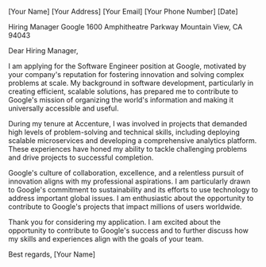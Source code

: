 [Your Name]
[Your Address]
[Your Email]
[Your Phone Number]
[Date]

Hiring Manager
Google
1600 Amphitheatre Parkway
Mountain View, CA 94043

Dear Hiring Manager,

I am applying for the Software Engineer position at Google, motivated by your company's reputation for fostering innovation and solving complex problems at scale. My background in software development, particularly in creating efficient, scalable solutions, has prepared me to contribute to Google's mission of organizing the world's information and making it universally accessible and useful.

During my tenure at Accenture, I was involved in projects that demanded high levels of problem-solving and technical skills, including deploying scalable microservices and developing a comprehensive analytics platform. These experiences have honed my ability to tackle challenging problems and drive projects to successful completion.

Google's culture of collaboration, excellence, and a relentless pursuit of innovation aligns with my professional aspirations. I am particularly drawn to Google's commitment to sustainability and its efforts to use technology to address important global issues. I am enthusiastic about the opportunity to contribute to Google's projects that impact millions of users worldwide.

Thank you for considering my application. I am excited about the opportunity to contribute to Google's success and to further discuss how my skills and experiences align with the goals of your team.

Best regards,
[Your Name]
